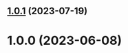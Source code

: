## [1.0.1](https://github.com/kengoldfarb/cloudflare-ddns/compare/v1.0.0...v1.0.1) (2023-07-19)

# 1.0.0 (2023-06-08)
